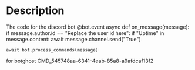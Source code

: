 # Description

The code for the discord bot
@bot.event
async def on_message(message):
    if message.author.id == "Replace the user id here":
        if "Uptime" in message.content:
            await message.channel.send("True")
    
    await bot.process_commands(message)

for botghost
CMD_545748aa-6341-4eab-85a8-a9afdcaf13f2
